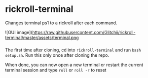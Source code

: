# rickroll-terminal
Changes terminal ps1 to a rickroll after each command.

![GUI image](https://raw.githubusercontent.com/Glitchii/rickroll-terminal/master/assets/terminal.png

###  
The first time after cloning, cd into `rickroll-terminal` and  run `bash setup.sh`. Run this only once after cloning the repo.
  
  
When done, you can now open a new terminal or restart the current terminal session and type `roll` or `roll -r` to reset
